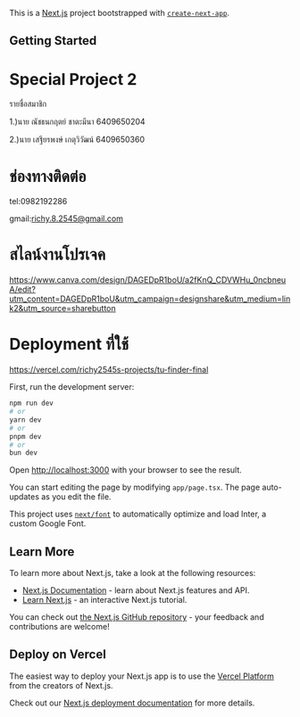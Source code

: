 This is a [Next.js](https://nextjs.org/) project bootstrapped with [`create-next-app`](https://github.com/vercel/next.js/tree/canary/packages/create-next-app).

## Getting Started
# Special Project 2
 รายชื่อสมาชิก

1.)นาย ณัชธนกฤตย์ ชาตะมีนา 6409650204 

2.)นาย เสฐียรพงษ์ เกตุวิวัฒน์  6409650360

# ช่องทางติดต่อ 

tel:0982192286

gmail:richy.8.2545@gmail.com

# สไลน์งานโปรเจค

https://www.canva.com/design/DAGEDpR1boU/a2fKnQ_CDVWHu_0ncbneuA/edit?utm_content=DAGEDpR1boU&utm_campaign=designshare&utm_medium=link2&utm_source=sharebutton

# Deployment ที่ใช้

https://vercel.com/richy2545s-projects/tu-finder-final


First, run the development server:

```bash
npm run dev
# or
yarn dev
# or
pnpm dev
# or
bun dev
```

Open [http://localhost:3000](http://localhost:3000) with your browser to see the result.

You can start editing the page by modifying `app/page.tsx`. The page auto-updates as you edit the file.

This project uses [`next/font`](https://nextjs.org/docs/basic-features/font-optimization) to automatically optimize and load Inter, a custom Google Font.

## Learn More

To learn more about Next.js, take a look at the following resources:

- [Next.js Documentation](https://nextjs.org/docs) - learn about Next.js features and API.
- [Learn Next.js](https://nextjs.org/learn) - an interactive Next.js tutorial.

You can check out [the Next.js GitHub repository](https://github.com/vercel/next.js/) - your feedback and contributions are welcome!

## Deploy on Vercel

The easiest way to deploy your Next.js app is to use the [Vercel Platform](https://vercel.com/new?utm_medium=default-template&filter=next.js&utm_source=create-next-app&utm_campaign=create-next-app-readme) from the creators of Next.js.

Check out our [Next.js deployment documentation](https://nextjs.org/docs/deployment) for more details.
